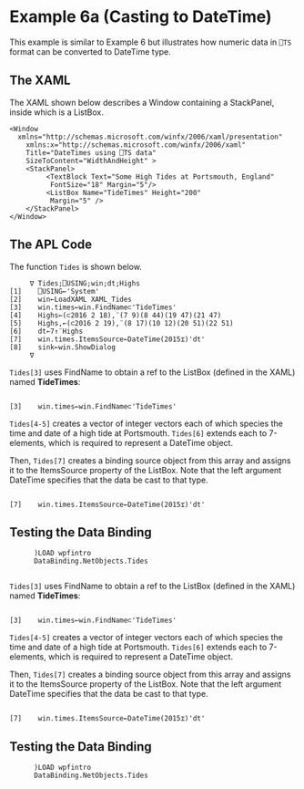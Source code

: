 # Example 6a (Casting to DateTime)

This example is similar to Example 6 but illustrates how numeric data in `⎕TS` format can be converted to  DateTime type.

## The XAML

The XAML shown below describes a Window containing a StackPanel, inside which is a ListBox.
```apl
<Window
  xmlns="http://schemas.microsoft.com/winfx/2006/xaml/presentation"
    xmlns:x="http://schemas.microsoft.com/winfx/2006/xaml"
    Title="DateTimes using ⎕TS data"
    SizeToContent="WidthAndHeight" >
    <StackPanel>
         <TextBlock Text="Some High Tides at Portsmouth, England"
          FontSize="18" Margin="5"/>
         <ListBox Name="TideTimes" Height="200"
          Margin="5" />
    </StackPanel>
</Window>
```

## The APL Code

The function `Tides` is shown below.
```apl
     ∇ Tides;⎕USING;win;dt;Highs
[1]    ⎕USING←'System'
[2]    win←LoadXAML XAML_Tides
[3]    win.times←win.FindName⊂'TideTimes'
[4]    Highs←(⊂2016 2 18),¨(7 9)(8 44)(19 47)(21 47)
[5]    Highs,←(⊂2016 2 19),¨(8 17)(10 12)(20 51)(22 51)
[6]    dt←7↑¨Highs
[7]    win.times.ItemsSource←DateTime(2015⌶)'dt'
[8]    sink←win.ShowDialog
     ∇

```

`Tides[3]` uses FindName to obtain a ref to the ListBox (defined in the XAML) named **TideTimes**:
```apl

[3]    win.times←win.FindName⊂'TideTimes'
```

`Tides[4-5]` creates a vector of integer vectors each of which species the time and date of a high tide at Portsmouth. `Tides[6]` extends each to 7-elements, which is required to represent a DateTime object.

Then, `Tides[7]` creates a binding source object from this array and assigns it to the ItemsSource property of the ListBox. Note that the left argument DateTime specifies that the data be cast to that type.
```apl

[7]    win.times.ItemsSource←DateTime(2015⌶)'dt'
```

## Testing the Data Binding
```apl
      )LOAD wpfintro
      DataBinding.NetObjects.Tides
```
```apl

```

`Tides[3]` uses FindName to obtain a ref to the ListBox (defined in the XAML) named **TideTimes**:
```apl

[3]    win.times←win.FindName⊂'TideTimes'
```

`Tides[4-5]` creates a vector of integer vectors each of which species the time and date of a high tide at Portsmouth. `Tides[6]` extends each to 7-elements, which is required to represent a DateTime object.

Then, `Tides[7]` creates a binding source object from this array and assigns it to the ItemsSource property of the ListBox. Note that the left argument DateTime specifies that the data be cast to that type.
```apl

[7]    win.times.ItemsSource←DateTime(2015⌶)'dt'
```

## Testing the Data Binding
```apl
      )LOAD wpfintro
      DataBinding.NetObjects.Tides
```
```apl

```
